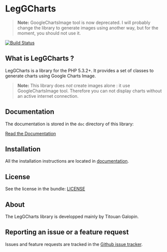 LegGCharts
===========

> **Note:** GoogleChartsImage tool is now deprecated. I will probably change the library to generate
> images using another way, but for the moment, you should not use it.

[![Build Status](https://travis-ci.org/tgalopin/LegGoogleCharts.png?branch=master)](https://travis-ci.org/tgalopin/LegGoogleCharts)

What is LegGCharts ?
---------------------

LegGCharts is a library for the PHP 5.3.2+. It provides a set of classes to generate charts using
Google Charts Image.

> **Note:** This library does *not* create images alone : it use GoogleChartsImage tool.
> Therefore you can not display charts without an active internet connection.

Documentation
-------------

The documentation is stored in the `doc` directory of this library:

[Read the Documentation](doc)

Installation
------------

All the installation instructions are located in [documentation](doc).

License
-------

See the license in the bundle: [LICENSE](LICENSE.md)

About
-----

The LegGCharts library is developped mainly by Titouan Galopin.

Reporting an issue or a feature request
---------------------------------------

Issues and feature requests are tracked in the [Github issue tracker](issues).
